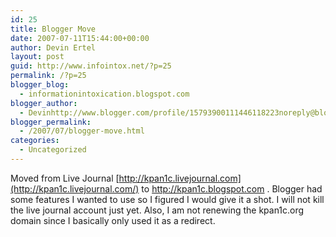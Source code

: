 ```yaml
---
id: 25
title: Blogger Move
date: 2007-07-11T15:44:00+00:00
author: Devin Ertel
layout: post
guid: http://www.infointox.net/?p=25
permalink: /?p=25
blogger_blog:
  - informationintoxication.blogspot.com
blogger_author:
  - Devinhttp://www.blogger.com/profile/15793900111446118223noreply@blogger.com
blogger_permalink:
  - /2007/07/blogger-move.html
categories:
  - Uncategorized
---
```

Moved from Live Journal [http://kpan1c.livejournal.com](http://kpan1c.livejournal.com/) to <http://kpan1c.blogspot.com> . Blogger had some features I wanted to use so I figured I would give it a shot. I will not kill the live journal account just yet. Also, I am not renewing the kpan1c.org domain since I basically only used it as a redirect.